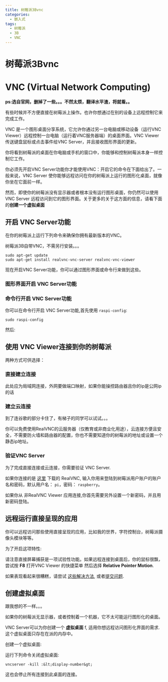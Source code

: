 ```yaml
---
title: 树莓派3Bvnc
categories:
  - 嵌入式
tags:
  - 树莓派
  - 3B
  - VNC
---
```


# 树莓派3Bvnc

# VNC (Virtual Network Computing)

**ps:选自官网，删掉了一些。。。不然太烦，翻译水平渣，将就看。。**

有些时候并不方便直接在树莓派上操作。也许你想通过在别的设备上远程控制它来完成工作。

VNC 是一个图形桌面分享系统，它允许你通过另一台电脑或移动设备（运行VNC Viewer）远程控制一台电脑（运行着VNC服务器端）的桌面界面。VNC Viewer传送键盘鼠标或点击事件给VNC Server，并且接收图形界面的更新。

你将看到树莓派的桌面在你电脑或手机的窗口中，你能够和控制树莓派本身一样控制它工作。

你必须先开启VNC Server功能你才能使用VNC：开启它的命令在下面给出了。一般来说，VNC Server 使你能够远程访问在你的树莓派上运行的图形化桌面，就像你坐在它面前一样。

然而，即使你的树莓派没有显示器或者根本没有运行图形桌面，你仍然可以使用VNC Server 远程访问到它的图形界面。关于更多的关于这方面的信息，请看下面的**创建一个虚拟桌面**

## 开启 VNC Server功能

在你的树莓派上运行下列命令来确保你拥有最新版本的VNC。

> 
树莓派3B自带VNC，不需另行安装。。。


```
sudo apt-get update
sudo apt-get install realvnc-vnc-server realvnc-vnc-viewer

```

现在开启VNC Server功能，你可以通过图形界面或命令行来做到这些。

### 图形界面开启 VNC Server功能

### 命令行开启 VNC Server功能

你可以在命令行开启 VNC Server功能,首先使用 `raspi-config`:

```
sudo raspi-config

```

然后:

## 使用 VNC Viewer连接到你的树莓派

两种方式可供选择：

### 直接建立连接

> 
此处应为局域网连接，外网要做端口映射，如果你能操控路由器且你的ip是公网ip<br/> 的话


### 建立云连接

> 
到了连谷歌的部分卡住了，有梯子的同学可以试试。。。


你可以免费使用RealVNC的云服务器（仅教育或非商业化用途），云连接方便且安全，不需要防火墙和路由器的配置，你也不需要知道你的树莓派的地址或设置一个静态ip地址。

### 验证VNC Server

为了完成直接连接或云连接，你需要验证 VNC Server.

如果你连接的是 [这里](https://www.realvnc.com/download/viewer/) 下载的 RealVNC, 输入你用来登陆到树莓派用户账户的账户名和密码，默认用户名： `pi`，密码： `raspberry`。

如果你从 非RealVNC Viewer 应用连接,你首先需要另外设置一个新密码，并且用新密码登陆。

## 远程运行直接呈现的应用

你可以远程访问那些使用直接呈现的应用，比如我的世界，字符控制台，树莓派摄像头模块等等。

为了开启这项特性:

请注意直接屏幕捕获是一项试验性功能。如果远程连接到桌面后，你的鼠标很飘，尝试按 **F8** 打开VNC Viewer 的快捷菜单 然后选择 **Relative Pointer Motion**.

如果表现看起来很糟糕，请尝试 [这些解决方法](https://www.realvnc.com/docs/raspberry-pi.html#raspberry-pi-minecraft-troubleshoot), 或者[提交问题](https://support.realvnc.com/index.php?/Tickets/Submit).

## 创建虚拟桌面

> 
跟我想的不一样。。。


如果你的树莓派无显示器，或者控制着一个机器，它不太可能运行图形化的桌面。

VNC Server可以为你创建一个 **虚拟桌面** f, 适用你想远程访问图形化界面的需求. 这个虚拟桌面只存在在派的内存中。

创建一个虚拟桌面:

运行下列命令关闭虚拟桌面:

```
vncserver -kill :&lt;display-number&gt;

```

这也会停止所有连接到此桌面的连接。
